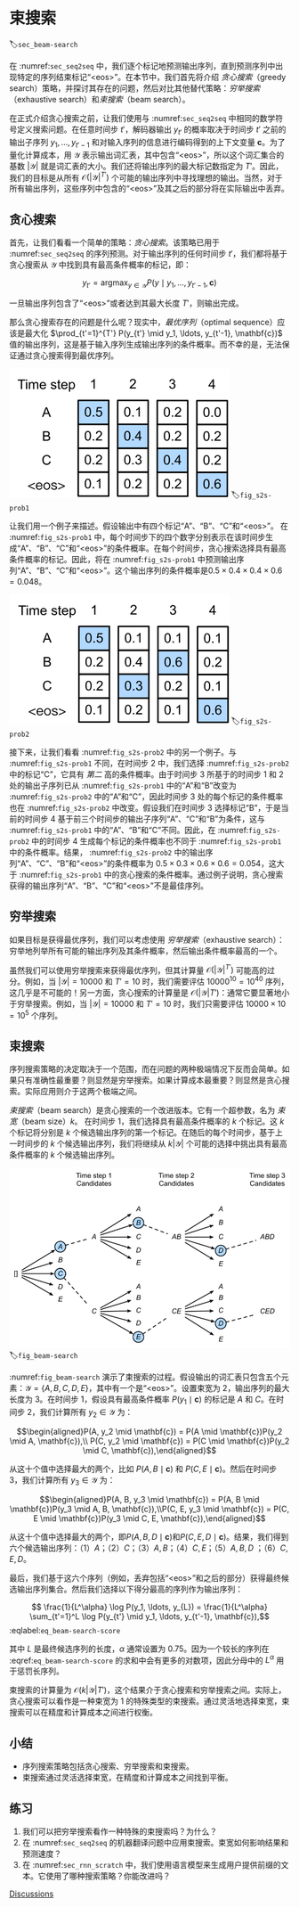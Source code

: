 # 束搜索
:label:`sec_beam-search`

在 :numref:`sec_seq2seq` 中，我们逐个标记地预测输出序列，直到预测序列中出现特定的序列结束标记“&lt;eos&gt;”。在本节中，我们首先将介绍 *贪心搜索*（greedy search）策略，并探讨其存在的问题，然后对比其他替代策略：*穷举搜索*（exhaustive search）和*束搜索*（beam search）。

在正式介绍贪心搜索之前，让我们使用与 :numref:`sec_seq2seq` 中相同的数学符号定义搜索问题。在任意时间步 $t'$，解码器输出 $y_{t'}$ 的概率取决于时间步 $t'$ 之前的输出子序列 $y_1, \ldots, y_{t'-1}$ 和对输入序列的信息进行编码得到的上下文变量 $\mathbf{c}$。为了量化计算成本，用 $\mathcal{Y}$ 表示输出词汇表，其中包含“&lt;eos&gt;”，所以这个词汇集合的基数 $\left|\mathcal{Y}\right|$ 就是词汇表的大小。我们还将输出序列的最大标记数指定为 $T'$。因此，我们的目标是从所有 $\mathcal{O}(\left|\mathcal{Y}\right|^{T'})$ 个可能的输出序列中寻找理想的输出。当然，对于所有输出序列，这些序列中包含的“&lt;eos&gt;”及其之后的部分将在实际输出中丢弃。

## 贪心搜索

首先，让我们看看一个简单的策略：*贪心搜索*。该策略已用于 :numref:`sec_seq2seq` 的序列预测。对于输出序列的任何时间步 $t'$，我们都将基于贪心搜索从 $\mathcal{Y}$ 中找到具有最高条件概率的标记，即：

$$y_{t'} = \operatorname*{argmax}_{y \in \mathcal{Y}} P(y \mid y_1, \ldots, y_{t'-1}, \mathbf{c})$$

一旦输出序列包含了“&lt;eos&gt;”或者达到其最大长度 $T'$，则输出完成。

那么贪心搜索存在的问题是什么呢？现实中，*最优序列*（optimal sequence）应该是最大化 $\prod_{t'=1}^{T'} P(y_{t'} \mid y_1, \ldots, y_{t'-1}, \mathbf{c})$ 值的输出序列，这是基于输入序列生成输出序列的条件概率。而不幸的是，无法保证通过贪心搜索得到最优序列。

![在每个时间步，贪心搜索选择具有最高条件概率的标记。](../img/s2s-prob1.svg)
:label:`fig_s2s-prob1`

让我们用一个例子来描述。假设输出中有四个标记“A”、“B”、“C”和“&lt;eos&gt;”。 在 :numref:`fig_s2s-prob1` 中，每个时间步下的四个数字分别表示在该时间步生成“A”、“B”、“C”和“&lt;eos&gt;”的条件概率。在每个时间步，贪心搜索选择具有最高条件概率的标记。因此，将在 :numref:`fig_s2s-prob1` 中预测输出序列“A”、“B”、“C”和“&lt;eos&gt;”。这个输出序列的条件概率是$0.5\times0.4\times0.4\times0.6 = 0.048$。

![每个时间步下的四个数字表示在该时间步生成“A”、“B”、“C”和“&lt;eos&gt;”的条件概率。在时间步2，选择具有第二高条件概率的令牌“C”。](../img/s2s-prob2.svg)
:label:`fig_s2s-prob2`

接下来，让我们看看 :numref:`fig_s2s-prob2` 中的另一个例子。与 :numref:`fig_s2s-prob1` 不同，在时间步 $2$ 中，我们选择 :numref:`fig_s2s-prob2` 中的标记“C”，它具有 *第二* 高的条件概率。由于时间步 $3$ 所基于的时间步 $1$ 和 $2$ 处的输出子序列已从 :numref:`fig_s2s-prob1` 中的“A”和“B”改变为 :numref:`fig_s2s-prob2` 中的“A”和“C”，因此时间步 $3$ 处的每个标记的条件概率也在 :numref:`fig_s2s-prob2` 中改变。假设我们在时间步 $3$ 选择标记“B”，于是当前的时间步 $4$ 基于前三个时间步的输出子序列“A”、“C”和“B”为条件，这与 :numref:`fig_s2s-prob1` 中的“A”、“B”和“C”不同。因此，在 :numref:`fig_s2s-prob2` 中的时间步 $4$ 生成每个标记的条件概率也不同于 :numref:`fig_s2s-prob1` 中的条件概率。结果， :numref:`fig_s2s-prob2` 中的输出序列“A”、“C”、“B”和“&lt;eos&gt;”的条件概率为 $0.5\times0.3 \times0.6\times0.6=0.054$，这大于 :numref:`fig_s2s-prob1` 中的贪心搜索的条件概率。通过例子说明，贪心搜索获得的输出序列“A”、“B”、“C”和“&lt;eos&gt;”不是最佳序列。

## 穷举搜索

如果目标是获得最优序列，我们可以考虑使用 *穷举搜索*（exhaustive search）：穷举地列举所有可能的输出序列及其条件概率，然后输出条件概率最高的一个。

虽然我们可以使用穷举搜索来获得最优序列，但其计算量 $\mathcal{O}(\left|\mathcal{Y}\right|^{T'})$ 可能高的过分。例如，当 $|\mathcal{Y}|=10000$ 和 $T'=10$ 时，我们需要评估 $10000^{10} = 10^{40}$ 序列，这几乎是不可能的！另一方面，贪心搜索的计算量是 $\mathcal{O}(\left|\mathcal{Y}\right|T')$：通常它要显著地小于穷举搜索。例如，当 $|\mathcal{Y}|=10000$ 和 $T'=10$ 时，我们只需要评估 $10000\times10=10^5$ 个序列。

## 束搜索

序列搜索策略的决定取决于一个范围，而在问题的两种极端情况下反而会简单。如果只有准确性最重要？则显然是穷举搜索。如果计算成本最重要？则显然是贪心搜索。实际应用则介于这两个极端之间。

*束搜索*（beam search）是贪心搜索的一个改进版本。它有一个超参数，名为 *束宽*（beam size）$k$。
在时间步 $1$，我们选择具有最高条件概率的 $k$ 个标记。这 $k$ 个标记将分别是 $k$ 个候选输出序列的第一个标记。在随后的每个时间步，基于上一时间步的 $k$ 个候选输出序列，我们将继续从 $k\left|\mathcal{Y}\right|$ 个可能的选择中挑出具有最高条件概率的 $k$ 个候选输出序列。

![束搜索过程（束宽：2，输出序列的最大长度：3）。候选输出序列是$A$、$C$、$AB$、$CE$、$ABD$和$CED$。](../img/beam-search.svg)
:label:`fig_beam-search`

:numref:`fig_beam-search` 演示了束搜索的过程。假设输出的词汇表只包含五个元素：$\mathcal{Y} = \{A, B, C, D, E\}$，其中有一个是“&lt;eos&gt;”。设置束宽为 $2$，输出序列的最大长度为 $3$。在时间步 $1$，假设具有最高条件概率 $P(y_1 \mid \mathbf{c})$ 的标记是 $A$ 和 $C$。在时间步 $2$，我们计算所有 $y_2 \in \mathcal{Y}$ 为：

$$\begin{aligned}P(A, y_2 \mid \mathbf{c}) = P(A \mid \mathbf{c})P(y_2 \mid A, \mathbf{c}),\\ P(C, y_2 \mid \mathbf{c}) = P(C \mid \mathbf{c})P(y_2 \mid C, \mathbf{c}),\end{aligned}$$  

从这十个值中选择最大的两个，比如 $P(A, B \mid \mathbf{c})$ 和 $P(C, E \mid \mathbf{c})$。然后在时间步 $3$，我们计算所有 $y_3 \in \mathcal{Y}$ 为：

$$\begin{aligned}P(A, B, y_3 \mid \mathbf{c}) = P(A, B \mid \mathbf{c})P(y_3 \mid A, B, \mathbf{c}),\\P(C, E, y_3 \mid \mathbf{c}) = P(C, E \mid \mathbf{c})P(y_3 \mid C, E, \mathbf{c}),\end{aligned}$$ 

从这十个值中选择最大的两个，即$P(A, B, D \mid \mathbf{c})$和$P(C, E, D \mid  \mathbf{c})$。结果，我们得到六个候选输出序列：（1）$A$；（2）$C$；（3）$A,B$；（4）$C,E$；（5）$A,B,D$ ；（6）$C,E,D$。

最后，我们基于这六个序列（例如，丢弃包括“&lt;eos&gt;”和之后的部分）获得最终候选输出序列集合。然后我们选择以下得分最高的序列作为输出序列：

$$ \frac{1}{L^\alpha} \log P(y_1, \ldots, y_{L}) = \frac{1}{L^\alpha} \sum_{t'=1}^L \log P(y_{t'} \mid y_1, \ldots, y_{t'-1}, \mathbf{c}),$$
:eqlabel:`eq_beam-search-score`

其中 $L$ 是最终候选序列的长度，$\alpha$ 通常设置为 $0.75$。因为一个较长的序列在  :eqref:`eq_beam-search-score` 的求和中会有更多的对数项，因此分母中的 $L^\alpha$ 用于惩罚长序列。

束搜索的计算量为 $\mathcal{O}(k\left|\mathcal{Y}\right|T')$，这个结果介于贪心搜索和穷举搜索之间。实际上，贪心搜索可以看作是一种束宽为 $1$ 的特殊类型的束搜索。通过灵活地选择束宽，束搜索可以在精度和计算成本之间进行权衡。

## 小结

* 序列搜索策略包括贪心搜索、穷举搜索和束搜索。
* 束搜索通过灵活选择束宽，在精度和计算成本之间找到平衡。

## 练习

1. 我们可以把穷举搜索看作一种特殊的束搜索吗？为什么？
1. 在 :numref:`sec_seq2seq` 的机器翻译问题中应用束搜索。束宽如何影响结果和预测速度？
1. 在 :numref:`sec_rnn_scratch` 中，我们使用语言模型来生成用户提供前缀的文本。它使用了哪种搜索策略？你能改进吗？

[Discussions](https://discuss.d2l.ai/t/2786)